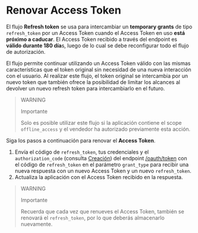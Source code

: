 # Renovar Access Token
 
El flujo **Refresh token** se usa para intercambiar un **temporary grants** de tipo `refresh_token` por un Access Token cuando el Access Token en uso **está próximo a caducar**. El Access Token recibido a través del endpoint es **válido durante 180 día**s, luego de lo cual se debe reconfigurar todo el flujo de autorización.
 
El flujo permite continuar utilizando un Access Token válido con las mismas características que el token original sin necesidad de una nueva interacción con el usuario. Al realizar este flujo, el token original se intercambia por un nuevo token que también ofrece la posibilidad de limitar los alcances al devolver un nuevo refresh token para intercambiarlo en el futuro.
 
> WARNING
>
> Importante
>
> Solo es posible utilizar este flujo si la aplicación contiene el scope `offline_access` y el vendedor ha autorizado previamente esta acción.
 
Siga los pasos a continuación para renovar el **Access Token**.
 
1. Envía el código de `refresh_token`, tus credenciales y el `authorization_code` (consulta [Creación](/developers/es/guides/additional-content/security/oauth/creation)) del endpoint [/oauth/token](/developers/es/reference/oauth/_oauth_token/post) con el código de `refresh_token` en el parámetro `grant_type` para recibir una nueva respuesta con un nuevo Access Token y un nuevo `refresh_token`.
2. Actualiza la aplicación con el Access Token recibido en la respuesta.
 
> WARNING
>
> Importante
>
> Recuerda que cada vez que renueves el Access Token, también se renovará el `refresh_token`, por lo que deberás almacenarlo nuevamente.
